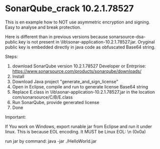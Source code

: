 # SonarQube_crack 10.2.1.78527

This is en example how to NOT use asymmetric encryption and signing.
Easy to analyse and break protection.

Here is different than in previous versions because sonarsource-dsa-public.key is not present in \lib\sonar-application-10.2.1.78527.jar. Oryginal public key is embedded directly in java code as obfuscated Base64 string.

Steps:
1. download SonarQube version 10.2.1.78527 Developer or Entrprise: https://www.sonarsource.com/products/sonarqube/downloads/
2. Install
3. Download Java project "generate_and_sign_license"
4. Open in Eclipse, compile and run to generate license Base64 string
5. Replace E.class in \lib\sonar-application-10.2.1.78527.jar in the location com/sonarsource/C/B/E.class
6. Run SonarQube, provide generated license
7. Done

Important:

If You work on Windows, export runable jar from Eclipse and run it under linux.
This is because EOL encoding. It MUST be Linux EOL: \n (0x0a)

run jar by command: java -jar ./HelloWorld.jar

